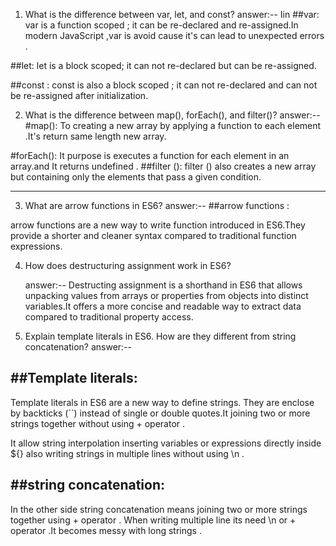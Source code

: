1. What is the difference between var, let, and const?
   answer:--
   Iin
   ##var:
   var is a function scoped ; it can be re-declared and re-assigned.In modern JavaScript ,var is avoid cause it's can lead to unexpected errors .

##let:
let is a block scoped; it can not re-declared but can be re-assigned.

##const :
const is also a block scoped ; it can not re-declared and can not be re-assigned after initialization.

2. What is the difference between map(), forEach(), and filter()?
   answer:--
   #map():
   To creating a new array by applying a function to each element .It's return same length new array.

#forEach():
It purpose is executes a function for each element in an array.and It returns undefined .
##filter ():
filter () also creates a new array but containing only the elements that pass a given condition.

---

3. What are arrow functions in ES6?
   answer:--
   ##arrow functions :

arrow functions are a new way to write function introduced in ES6.They provide a shorter and cleaner syntax compared to traditional function expressions.

4. How does destructuring assignment work in ES6?

   answer:--
   Destructing assignment is a shorthand in ES6 that allows unpacking values from arrays or properties from objects into distinct variables.It offers a more concise and readable way to extract data compared to traditional property access.

5. Explain template literals in ES6. How are they different from string concatenation?
   answer:--

## ##Template literals:

Template literals in ES6 are a new way to define strings. They are enclose by backticks (``) instead of single or double quotes.It joining two or more strings together without using + operator .

It allow string interpolation inserting variables or expressions directly inside ${} also writing strings in multiple lines without using \n .

## ##string concatenation:

In the other side string concatenation means joining two or more strings together using + operator . When writing multiple line its need \n or + operator .It becomes messy with long strings .
